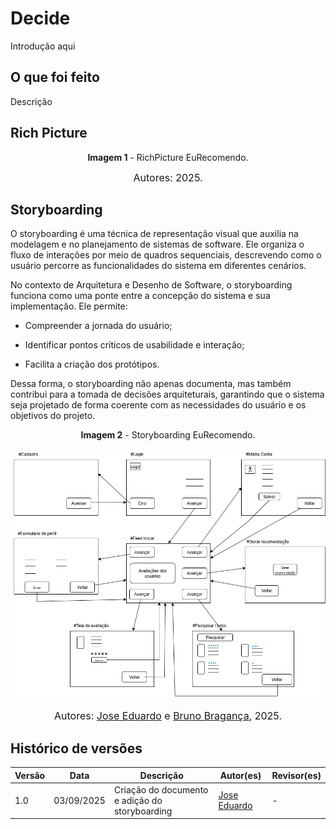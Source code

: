 # Decide 

Introdução aqui 

## O que foi feito 

Descrição 


## Rich Picture 
<p style="text-align: center"><b>Imagem 1</b> - RichPicture EuRecomendo.</p>

<font size="3"><p style="text-align: center">Autores:  2025.</p></font>

## Storyboarding

O storyboarding é uma técnica de representação visual que auxilia na modelagem e no planejamento de sistemas de software. Ele organiza o fluxo de interações por meio de quadros sequenciais, descrevendo como o usuário percorre as funcionalidades do sistema em diferentes cenários.

No contexto de Arquitetura e Desenho de Software, o storyboarding funciona como uma ponte entre a concepção do sistema e sua implementação. Ele permite:

- Compreender a jornada do usuário;

- Identificar pontos críticos de usabilidade e interação;

- Facilita a criação dos protótipos.

Dessa forma, o storyboarding não apenas documenta, mas também contribui para a tomada de decisões arquiteturais, garantindo que o sistema seja projetado de forma coerente com as necessidades do usuário e os objetivos do projeto.

<p style="text-align: center"><b>Imagem 2</b> - Storyboarding EuRecomendo.</p>

![Imagem do storyboarding](../Imagens/EuRecomendo-Final.png)

<font size="3"><p style="text-align: center">Autores: [Jose Eduardo](https://github.com/jevprado) e [Bruno Bragança](https://github.com/BrunoBReis), 2025.</p></font>


## Histórico de versões 

| Versão |   Data  | Descrição | Autor(es) | Revisor(es) |
| ------ | ---- | ------ | ---------- | ---------- |
|1.0 | 03/09/2025 | Criação do documento e adição do storyboarding | [Jose Eduardo](https://github.com/jevprado) | - |